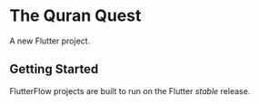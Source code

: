 # The Quran Quest

A new Flutter project.

## Getting Started

FlutterFlow projects are built to run on the Flutter _stable_ release.
